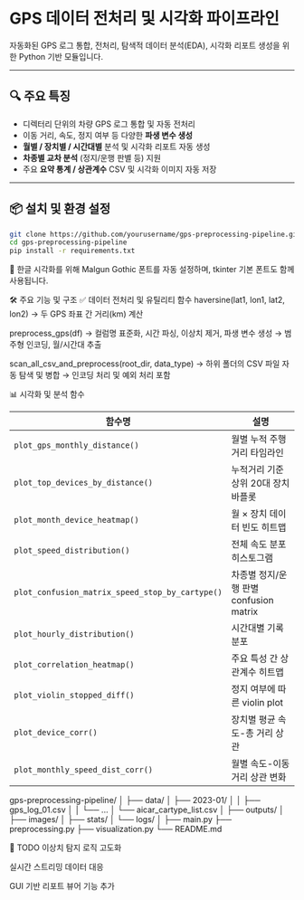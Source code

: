 # GPS 데이터 전처리 및 시각화 파이프라인

자동화된 GPS 로그 통합, 전처리, 탐색적 데이터 분석(EDA), 시각화 리포트 생성을 위한 Python 기반 모듈입니다.

---

## 🔍 주요 특징

- 디렉터리 단위의 차량 GPS 로그 통합 및 자동 전처리
- 이동 거리, 속도, 정지 여부 등 다양한 **파생 변수 생성**
- **월별 / 장치별 / 시간대별** 분석 및 시각화 리포트 자동 생성
- **차종별 교차 분석** (정지/운행 판별 등) 지원
- 주요 **요약 통계 / 상관계수** CSV 및 시각화 이미지 자동 저장

---

## 📦 설치 및 환경 설정

```bash
git clone https://github.com/yourusername/gps-preprocessing-pipeline.git
cd gps-preprocessing-pipeline
pip install -r requirements.txt
```

🔧 한글 시각화를 위해 Malgun Gothic 폰트를 자동 설정하며, tkinter 기본 폰트도 함께 사용됩니다.

🛠️ 주요 기능 및 구조
✅ 데이터 전처리 및 유틸리티 함수
haversine(lat1, lon1, lat2, lon2)
→ 두 GPS 좌표 간 거리(km) 계산

preprocess_gps(df)
→ 컬럼명 표준화, 시간 파싱, 이상치 제거, 파생 변수 생성
→ 범주형 인코딩, 월/시간대 추출

scan_all_csv_and_preprocess(root_dir, data_type)
→ 하위 폴더의 CSV 파일 자동 탐색 및 병합
→ 인코딩 처리 및 예외 처리 포함


📊 시각화 및 분석 함수

| 함수명                                             | 설명                            |
| ----------------------------------------------- | ----------------------------- |
| `plot_gps_monthly_distance()`                   | 월별 누적 주행거리 타임라인               |
| `plot_top_devices_by_distance()`                | 누적거리 기준 상위 20대 장치 바플롯         |
| `plot_month_device_heatmap()`                   | 월 × 장치 데이터 빈도 히트맵             |
| `plot_speed_distribution()`                     | 전체 속도 분포 히스토그램                |
| `plot_confusion_matrix_speed_stop_by_cartype()` | 차종별 정지/운행 판별 confusion matrix |
| `plot_hourly_distribution()`                    | 시간대별 기록 분포                    |
| `plot_correlation_heatmap()`                    | 주요 특성 간 상관계수 히트맵              |
| `plot_violin_stopped_diff()`                    | 정지 여부에 따른 violin plot         |
| `plot_device_corr()`                            | 장치별 평균 속도-총 거리 상관             |
| `plot_monthly_speed_dist_corr()`                | 월별 속도-이동거리 상관 변화              |

gps-preprocessing-pipeline/
│
├── data/
│   ├── 2023-01/
│   │   ├── gps_log_01.csv
│   │   └── ...
│   └── aicar_cartype_list.csv
│
├── outputs/
│   ├── images/
│   ├── stats/
│   └── logs/
│
├── main.py
├── preprocessing.py
├── visualization.py
└── README.md



🧩 TODO
이상치 탐지 로직 고도화

실시간 스트리밍 데이터 대응

GUI 기반 리포트 뷰어 기능 추가


